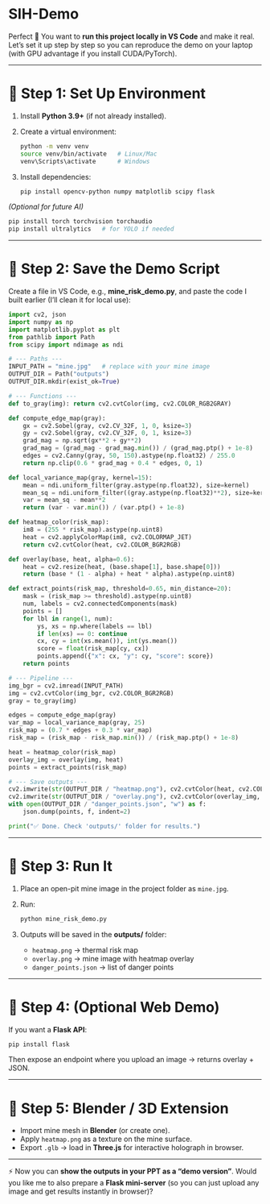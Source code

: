 # SIH-Demo
Perfect 🚀 You want to **run this project locally in VS Code** and make it real. Let’s set it up step by step so you can reproduce the demo on your laptop (with GPU advantage if you install CUDA/PyTorch).

---

# 🔧 Step 1: Set Up Environment

1. Install **Python 3.9+** (if not already installed).
2. Create a virtual environment:

   ```bash
   python -m venv venv
   source venv/bin/activate   # Linux/Mac
   venv\Scripts\activate      # Windows
   ```
3. Install dependencies:

   ```bash
   pip install opencv-python numpy matplotlib scipy flask
   ```

*(Optional for future AI)*

```bash
pip install torch torchvision torchaudio
pip install ultralytics   # for YOLO if needed
```

---

# 🔧 Step 2: Save the Demo Script

Create a file in VS Code, e.g., **mine_risk_demo.py**, and paste the code I built earlier (I’ll clean it for local use):

```python
import cv2, json
import numpy as np
import matplotlib.pyplot as plt
from pathlib import Path
from scipy import ndimage as ndi

# --- Paths ---
INPUT_PATH = "mine.jpg"   # replace with your mine image
OUTPUT_DIR = Path("outputs")
OUTPUT_DIR.mkdir(exist_ok=True)

# --- Functions ---
def to_gray(img): return cv2.cvtColor(img, cv2.COLOR_RGB2GRAY)

def compute_edge_map(gray):
    gx = cv2.Sobel(gray, cv2.CV_32F, 1, 0, ksize=3)
    gy = cv2.Sobel(gray, cv2.CV_32F, 0, 1, ksize=3)
    grad_mag = np.sqrt(gx**2 + gy**2)
    grad_mag = (grad_mag - grad_mag.min()) / (grad_mag.ptp() + 1e-8)
    edges = cv2.Canny(gray, 50, 150).astype(np.float32) / 255.0
    return np.clip(0.6 * grad_mag + 0.4 * edges, 0, 1)

def local_variance_map(gray, kernel=15):
    mean = ndi.uniform_filter(gray.astype(np.float32), size=kernel)
    mean_sq = ndi.uniform_filter((gray.astype(np.float32)**2), size=kernel)
    var = mean_sq - mean**2
    return (var - var.min()) / (var.ptp() + 1e-8)

def heatmap_color(risk_map):
    im8 = (255 * risk_map).astype(np.uint8)
    heat = cv2.applyColorMap(im8, cv2.COLORMAP_JET)
    return cv2.cvtColor(heat, cv2.COLOR_BGR2RGB)

def overlay(base, heat, alpha=0.6):
    heat = cv2.resize(heat, (base.shape[1], base.shape[0]))
    return (base * (1 - alpha) + heat * alpha).astype(np.uint8)

def extract_points(risk_map, threshold=0.65, min_distance=20):
    mask = (risk_map >= threshold).astype(np.uint8)
    num, labels = cv2.connectedComponents(mask)
    points = []
    for lbl in range(1, num):
        ys, xs = np.where(labels == lbl)
        if len(xs) == 0: continue
        cx, cy = int(xs.mean()), int(ys.mean())
        score = float(risk_map[cy, cx])
        points.append({"x": cx, "y": cy, "score": score})
    return points

# --- Pipeline ---
img_bgr = cv2.imread(INPUT_PATH)
img = cv2.cvtColor(img_bgr, cv2.COLOR_BGR2RGB)
gray = to_gray(img)

edges = compute_edge_map(gray)
var_map = local_variance_map(gray, 25)
risk_map = (0.7 * edges + 0.3 * var_map)
risk_map = (risk_map - risk_map.min()) / (risk_map.ptp() + 1e-8)

heat = heatmap_color(risk_map)
overlay_img = overlay(img, heat)
points = extract_points(risk_map)

# --- Save outputs ---
cv2.imwrite(str(OUTPUT_DIR / "heatmap.png"), cv2.cvtColor(heat, cv2.COLOR_RGB2BGR))
cv2.imwrite(str(OUTPUT_DIR / "overlay.png"), cv2.cvtColor(overlay_img, cv2.COLOR_RGB2BGR))
with open(OUTPUT_DIR / "danger_points.json", "w") as f:
    json.dump(points, f, indent=2)

print("✅ Done. Check 'outputs/' folder for results.")
```

---

# 🔧 Step 3: Run It

1. Place an open-pit mine image in the project folder as `mine.jpg`.
2. Run:

   ```bash
   python mine_risk_demo.py
   ```
3. Outputs will be saved in the **outputs/** folder:

   * `heatmap.png` → thermal risk map
   * `overlay.png` → mine image with heatmap overlay
   * `danger_points.json` → list of danger points

---

# 🔧 Step 4: (Optional Web Demo)

If you want a **Flask API**:

```bash
pip install flask
```

Then expose an endpoint where you upload an image → returns overlay + JSON.

---

# 🔧 Step 5: Blender / 3D Extension

* Import mine mesh in **Blender** (or create one).
* Apply `heatmap.png` as a texture on the mine surface.
* Export `.glb` → load in **Three.js** for interactive holograph in browser.

---

⚡ Now you can **show the outputs in your PPT as a “demo version”**.
Would you like me to also prepare a **Flask mini-server** (so you can just upload any image and get results instantly in browser)?

